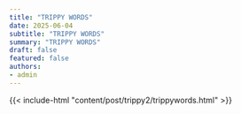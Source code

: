 ```yaml
---
title: "TRIPPY WORDS"
date: 2025-06-04
subtitle: "TRIPPY WORDS"
summary: "TRIPPY WORDS"
draft: false
featured: false
authors:
- admin
---
```


{{< include-html "content/post/trippy2/trippywords.html" >}}
